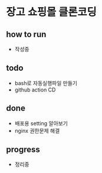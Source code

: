 # 장고 쇼핑몰 클론코딩

## how to run

- 작성중

<!-- require : npm -->

<!-- - poetry run python manage.py runserver &
- cd shoppingmall_vue
- npm install && npm run serve -->

<!-- - start at http://127.0.0.1:8080/ -->

## todo

- bash로 자동실행파일 만들기
- github action CD

## done

- 배포용 setting 알아보기
- nginx 권한문제 해결

## progress

- 정리중